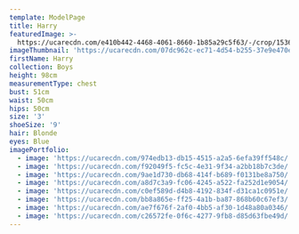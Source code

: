 ```yaml
---
template: ModelPage
title: Harry
featuredImage: >-
  https://ucarecdn.com/e410b442-4468-4061-8660-1b85a29c5f63/-/crop/1536x1068/0,38/-/preview/
imageThumbnail: 'https://ucarecdn.com/07dc962c-ec71-4d54-b255-37e9e470e226/'
firstName: Harry
collection: Boys
height: 98cm
measurementType: chest
bust: 51cm
waist: 50cm
hips: 50cm
size: '3'
shoeSize: '9'
hair: Blonde
eyes: Blue
imagePortfolio:
  - image: 'https://ucarecdn.com/974edb13-db15-4515-a2a5-6efa39ff548c/'
  - image: 'https://ucarecdn.com/f92049f5-fc5c-4e31-9f34-a2bb18b7c3de/'
  - image: 'https://ucarecdn.com/9ae1d730-db68-414f-b689-f0131be8a750/'
  - image: 'https://ucarecdn.com/a8d7c3a9-fc06-4245-a522-fa252d1e9054/'
  - image: 'https://ucarecdn.com/c0ef589d-d4b8-4192-834f-d31ca1c0951e/'
  - image: 'https://ucarecdn.com/bb8a865e-ff25-4a1b-ba87-868b60c67ef3/'
  - image: 'https://ucarecdn.com/ae7f676f-2af0-4bb5-af30-1d48a80a0346/'
  - image: 'https://ucarecdn.com/c26572fe-0f6c-4277-9fb8-d85d63fbe49d/'
---
```


